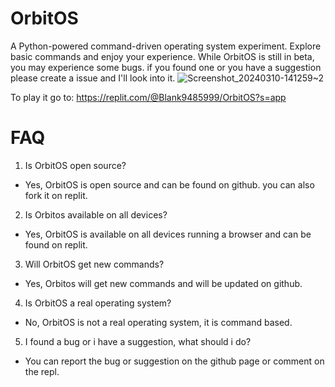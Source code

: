 
# OrbitOS

A Python-powered command-driven operating system experiment. Explore basic commands and enjoy your experience. 
While OrbitOS is still in beta, you may experience some bugs. if you found one or you have a suggestion please create a issue and I'll look into it. 
![Screenshot_20240310-141259~2](https://github.com/blank9485/OrbitOS/assets/137871802/41eac77d-9555-4b6e-b568-1ed0bcd025c0)



To play it go to: https://replit.com/@Blank9485999/OrbitOS?s=app

# FAQ
1. Is OrbitOS open source?
- Yes, OrbitOS is open source and can be found on github. you can also fork it on replit.
2. Is Orbitos available on all devices?
- Yes, OrbitOS is available on all devices running a browser and can be found on replit. 
3. Will OrbitOS get new commands?
- Yes, Orbitos will get new commands and will be updated on github.
4. Is OrbitOS a real operating system? 
- No, OrbitOS is not a real operating system, it is command based.
5. I found a bug or i have a suggestion, what should i do?
- You can report the bug or suggestion on the github page or comment on the repl.
